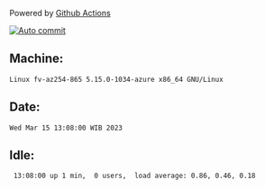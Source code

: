 Powered by [Github Actions](https://github.com/features/actions)

[![Auto commit](https://github.com/hiage/workstation/workflows/Auto%20commit/badge.svg)](https://github.com/hiage/workstation/actions?query=workflow%3A%22Auto+commit%22)

## Machine:
```
Linux fv-az254-865 5.15.0-1034-azure x86_64 GNU/Linux
```
## Date:
```
Wed Mar 15 13:08:00 WIB 2023
```
## Idle:
```
 13:08:00 up 1 min,  0 users,  load average: 0.86, 0.46, 0.18
```
